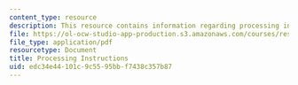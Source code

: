 ```yaml
---
content_type: resource
description: This resource contains information regarding processing instructions.
file: https://ol-ocw-studio-app-production.s3.amazonaws.com/courses/res-2-006-girls-who-build-cameras-summer-2016/edc34e44101c9c5595bbf7438c357b87_MITRES_2_006SUM16_Instruc.pdf
file_type: application/pdf
resourcetype: Document
title: Processing Instructions
uid: edc34e44-101c-9c55-95bb-f7438c357b87
---
```

